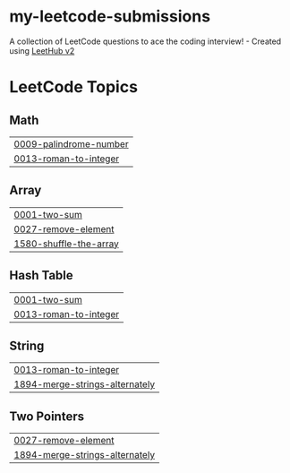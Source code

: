 # my-leetcode-submissions
A collection of LeetCode questions to ace the coding interview! - Created using [LeetHub v2](https://github.com/arunbhardwaj/LeetHub-2.0)

<!---LeetCode Topics Start-->
# LeetCode Topics
## Math
|  |
| ------- |
| [0009-palindrome-number](https://github.com/yassine4real/my-leetcode-submissions/tree/master/0009-palindrome-number) |
| [0013-roman-to-integer](https://github.com/yassine4real/my-leetcode-submissions/tree/master/0013-roman-to-integer) |
## Array
|  |
| ------- |
| [0001-two-sum](https://github.com/yassine4real/my-leetcode-submissions/tree/master/0001-two-sum) |
| [0027-remove-element](https://github.com/yassine4real/my-leetcode-submissions/tree/master/0027-remove-element) |
| [1580-shuffle-the-array](https://github.com/yassine4real/my-leetcode-submissions/tree/master/1580-shuffle-the-array) |
## Hash Table
|  |
| ------- |
| [0001-two-sum](https://github.com/yassine4real/my-leetcode-submissions/tree/master/0001-two-sum) |
| [0013-roman-to-integer](https://github.com/yassine4real/my-leetcode-submissions/tree/master/0013-roman-to-integer) |
## String
|  |
| ------- |
| [0013-roman-to-integer](https://github.com/yassine4real/my-leetcode-submissions/tree/master/0013-roman-to-integer) |
| [1894-merge-strings-alternately](https://github.com/yassine4real/my-leetcode-submissions/tree/master/1894-merge-strings-alternately) |
## Two Pointers
|  |
| ------- |
| [0027-remove-element](https://github.com/yassine4real/my-leetcode-submissions/tree/master/0027-remove-element) |
| [1894-merge-strings-alternately](https://github.com/yassine4real/my-leetcode-submissions/tree/master/1894-merge-strings-alternately) |
<!---LeetCode Topics End-->